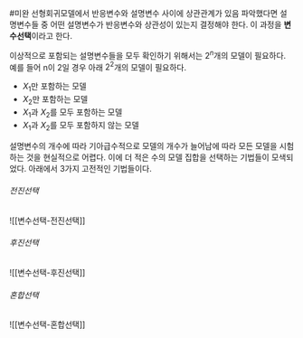 #미완
선형회귀모델에서 반응변수와 설명변수 사이에 상관관계가 있음 파악했다면 설명변수들 중 어떤 설명변수가 반응변수와 상관성이 있는지 결정해야 한다. 이 과정을 **변수선택**이라고 한다. 

이상적으로 포함되는 설명변수들을 모두 확인하기 위해서는 $2^n$개의 모델이 필요하다. 예를 들어 n이 2일 경우 아래 $2^2$개의 모델이 필요하다.
* $X_1$만 포함하는 모델
* $X_2$만 포함하는 모델
* $X_1$과 $X_2$를 모두 포함하는 모델
* $X_1$과 $X_2$를 모두 포함하지 않는 모델

설명변수의 개수에 따라 기아급수적으로 모델의 개수가 늘어남에 따라 모든 모델을 시험하는 것을 현실적으로 어렵다. 이에 더 적은 수의 모델 집합을 선택하는 기법들이 모색되었다. 아래에서 3가지 고전적인 기법들이다.

###### 전진선택
![[변수선택-전진선택]]

###### 후진선택
![[변수선택-후진선택]]

###### 혼합선택
![[변수선택-혼합선택]]